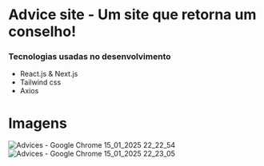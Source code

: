# Advice site - Um site que retorna um conselho!
### Tecnologias usadas no desenvolvimento
* React.js & Next.js
* Tailwind css
* Axios
# Imagens

![Advices - Google Chrome 15_01_2025 22_22_54](https://github.com/user-attachments/assets/c9f2f240-0567-4216-9d5c-8d1d17a7ad1f)
![Advices - Google Chrome 15_01_2025 22_23_05](https://github.com/user-attachments/assets/12eda0ac-ef2a-4ec4-9e1e-4fc1d00fa46f)

